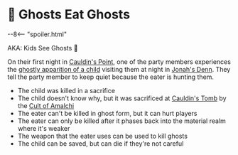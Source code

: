 # 🔐 Ghosts Eat Ghosts

--8<-- "spoiler.html"

AKA: Kids See Ghosts :ghost:

On their first night in [Cauldin's Point](../../../geography/settlements/cauldins-point.md), one of the party members experiences the [ghostly apparition of a child](../npcs/ghost-child.md) visiting them at night in [Jonah's Denn](../places/jonahs-denn.md). They tell the party member to keep quiet because the eater is hunting them.

* The child was killed in a sacrifice
* The child doesn't know why, but it was sacrificed at [Cauldin's Tomb](../places/cauldins-tomb.md) by the [Cult of Amalchi](../organizations/cult-of-amalchi.md)
* The eater can't be killed in ghost form, but it can hurt players
* The eater can only be killed after it phases back into the material realm where it's weaker
* The weapon that the eater uses can be used to kill ghosts
* The child can be saved, but can die if they're not careful

